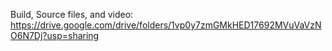 Build, Source files, and video: https://drive.google.com/drive/folders/1vp0y7zmGMkHED17692MVuVaVzNO6N7Dj?usp=sharing
